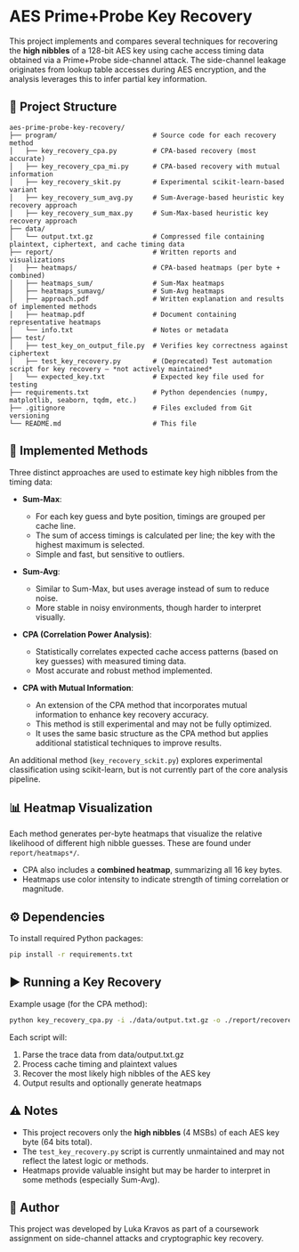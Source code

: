 # AES Prime+Probe Key Recovery

This project implements and compares several techniques for recovering the **high nibbles** of a 128-bit AES key using cache access timing data obtained via a Prime+Probe side-channel attack. The side-channel leakage originates from lookup table accesses during AES encryption, and the analysis leverages this to infer partial key information.

## 📁 Project Structure

```
aes-prime-probe-key-recovery/
├── program/                        # Source code for each recovery method
│   ├── key_recovery_cpa.py         # CPA-based recovery (most accurate)
│   ├── key_recovery_cpa_mi.py      # CPA-based recovery with mutual information
│   ├── key_recovery_skit.py        # Experimental scikit-learn-based variant
│   ├── key_recovery_sum_avg.py     # Sum-Average-based heuristic key recovery approach
│   ├── key_recovery_sum_max.py     # Sum-Max-based heuristic key recovery approach
├── data/
│   └── output.txt.gz               # Compressed file containing plaintext, ciphertext, and cache timing data
├── report/                         # Written reports and visualizations
│   ├── heatmaps/                   # CPA-based heatmaps (per byte + combined)
│   ├── heatmaps_sum/               # Sum-Max heatmaps
│   ├── heatmaps_sumavg/            # Sum-Avg heatmaps
│   ├── approach.pdf                # Written explanation and results of implemented methods
│   ├── heatmap.pdf                 # Document containing representative heatmaps
│   └── info.txt                    # Notes or metadata
├── test/
│   ├── test_key_on_output_file.py  # Verifies key correctness against ciphertext
│   ├── test_key_recovery.py        # (Deprecated) Test automation script for key recovery — *not actively maintained*
│   └── expected_key.txt            # Expected key file used for testing
├── requirements.txt                # Python dependencies (numpy, matplotlib, seaborn, tqdm, etc.)
├── .gitignore                      # Files excluded from Git versioning
└── README.md                       # This file
```


## 🧪 Implemented Methods

Three distinct approaches are used to estimate key high nibbles from the timing data:

- **Sum-Max**:
  - For each key guess and byte position, timings are grouped per cache line.
  - The sum of access timings is calculated per line; the key with the highest maximum is selected.
  - Simple and fast, but sensitive to outliers.

- **Sum-Avg**:
  - Similar to Sum-Max, but uses average instead of sum to reduce noise.
  - More stable in noisy environments, though harder to interpret visually.

- **CPA (Correlation Power Analysis)**:
  - Statistically correlates expected cache access patterns (based on key guesses) with measured timing data.
  - Most accurate and robust method implemented.

- **CPA with Mutual Information**:
  - An extension of the CPA method that incorporates mutual information to enhance key recovery accuracy.
  - This method is still experimental and may not be fully optimized.
  - It uses the same basic structure as the CPA method but applies additional statistical techniques to improve results.

An additional method (`key_recovery_sckit.py`) explores experimental classification using scikit-learn, but is not currently part of the core analysis pipeline.

## 📊 Heatmap Visualization

Each method generates per-byte heatmaps that visualize the relative likelihood of different high nibble guesses. These are found under `report/heatmaps*/`.

- CPA also includes a **combined heatmap**, summarizing all 16 key bytes.
- Heatmaps use color intensity to indicate strength of timing correlation or magnitude.

## ⚙️ Dependencies

To install required Python packages:
```bash
pip install -r requirements.txt
```

## ▶️ Running a Key Recovery

Example usage (for the CPA method):
```bash
python key_recovery_cpa.py -i ./data/output.txt.gz -o ./report/recovered_key.txt -d ./report/heatmaps --csv .report/top_guesses.csv
```
Each script will:
1. Parse the trace data from data/output.txt.gz
2. Process cache timing and plaintext values
3. Recover the most likely high nibbles of the AES key
4. Output results and optionally generate heatmaps

## ⚠️ Notes

- This project recovers only the **high nibbles** (4 MSBs) of each AES key byte (64 bits total).
- The `test_key_recovery.py` script is currently unmaintained and may not reflect the latest logic or methods.
- Heatmaps provide valuable insight but may be harder to interpret in some methods (especially Sum-Avg).

## 📄 Author
This project was developed by Luka Kravos as part of a coursework assignment on side-channel attacks and cryptographic key recovery.
